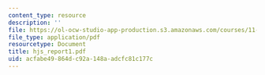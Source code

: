 ```yaml
---
content_type: resource
description: ''
file: https://ol-ocw-studio-app-production.s3.amazonaws.com/courses/11-439-revitalizing-urban-main-streets-hyde-jackson-square-roslindale-square-boston-spring-2005/acfabe49864dc92a148aadcfc81c177c_hjs_report1.pdf
file_type: application/pdf
resourcetype: Document
title: hjs_report1.pdf
uid: acfabe49-864d-c92a-148a-adcfc81c177c
---
```

